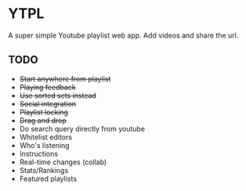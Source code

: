 # YTPL
A super simple Youtube playlist web app. Add videos and share the url.

## TODO
* ~~Start anywhere from playlist~~
* ~~Playing feedback~~
* ~~Use sorted sets instead~~
* ~~Social integration~~
* ~~Playlist locking~~
* ~~Drag and drop~~
* Do search query directly from youtube
* Whitelist editors
* Who's listening
* Instructions
* Real-time changes (collab)
* Stats/Rankings
* Featured playlists
